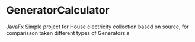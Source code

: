 # GeneratorCalculator
JavaFx Simple project for House electricity collection based on source, for comparisson taken different types of Generators.s
